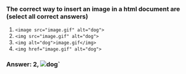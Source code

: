### The correct way to insert an image in a html document are (select all correct answers)

1. `<image src="image.gif" alt="dog">`
2. `<img src="image.gif" alt="dog">`
3. `<img alt="dog">image.gif</img>`
4. `<img href="image.gif" alt="dog">`


### Answer: 2, <img src="image.gif" alt="dog">`

